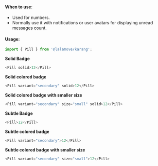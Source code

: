 #### When to use:
* Used for numbers.
* Normally use it with notifications or user avatars for displaying unread messages count.

#### Usage:

```js static
import { Pill } from '@lalamove/karang';
```

**Solid Badge**
```js
<Pill solid>12</Pill>
```

**Solid colored badge**
```js
<Pill variant="secondary" solid>12</Pill>
```

**Solid colored badge with smaller size**
```js
<Pill variant="secondary" size="small" solid>12</Pill>
```

**Subtle Badge**
```js
<Pill>12</Pill>
```

**Subtle colored badge**
```js
<Pill variant="secondary">12</Pill>
```

**Subtle colored badge with smaller size**
```js
<Pill variant="secondary" size="small">12</Pill>
```
